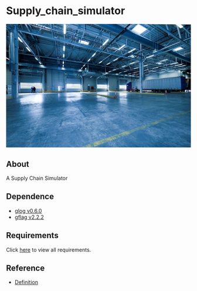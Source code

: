 # Supply_chain_simulator

![logo](assets/logo.jpg)

## About
A Supply Chain Simulator

## Dependence
- [glog v0.6.0](https://github.com/google/glog)
- [gflag v2.2.2](https://github.com/gflags/gflags)

## Requirements

Click [here](docs/requirements.md) to view all requirements.

## Reference
- [Definition](docs/definition.md)
